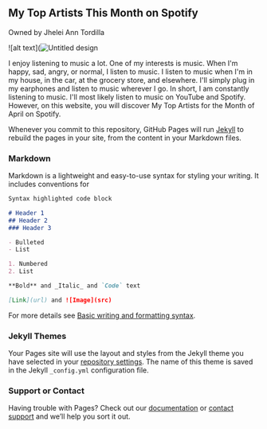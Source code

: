 ## My Top Artists This Month on Spotify
Owned by Jhelei Ann Tordilla

![alt text](![Untitled design](https://user-images.githubusercontent.com/102720773/167043613-7f85b98e-f51e-4b9b-a784-90163d904736.jpg)

I enjoy listening to music a lot. One of my interests is music. When I'm happy, sad, angry, or normal, I listen to music. I listen to music when I'm in my house, in the car, at the grocery store, and elsewhere. I'll simply plug in my earphones and listen to music wherever I go. In short, I am constantly listening to music. I'll most likely listen to music on YouTube and Spotify. However, on this website, you will discover My Top Artists for the Month of April on Spotify.

Whenever you commit to this repository, GitHub Pages will run [Jekyll](https://jekyllrb.com/) to rebuild the pages in your site, from the content in your Markdown files.

### Markdown

Markdown is a lightweight and easy-to-use syntax for styling your writing. It includes conventions for

```markdown
Syntax highlighted code block

# Header 1
## Header 2
### Header 3

- Bulleted
- List

1. Numbered
2. List

**Bold** and _Italic_ and `Code` text

[Link](url) and ![Image](src)
```

For more details see [Basic writing and formatting syntax](https://docs.github.com/en/github/writing-on-github/getting-started-with-writing-and-formatting-on-github/basic-writing-and-formatting-syntax).

### Jekyll Themes

Your Pages site will use the layout and styles from the Jekyll theme you have selected in your [repository settings](https://github.com/jjellyjellyj/jellyjellyj.github.io/settings/pages). The name of this theme is saved in the Jekyll `_config.yml` configuration file.

### Support or Contact

Having trouble with Pages? Check out our [documentation](https://docs.github.com/categories/github-pages-basics/) or [contact support](https://support.github.com/contact) and we’ll help you sort it out.
